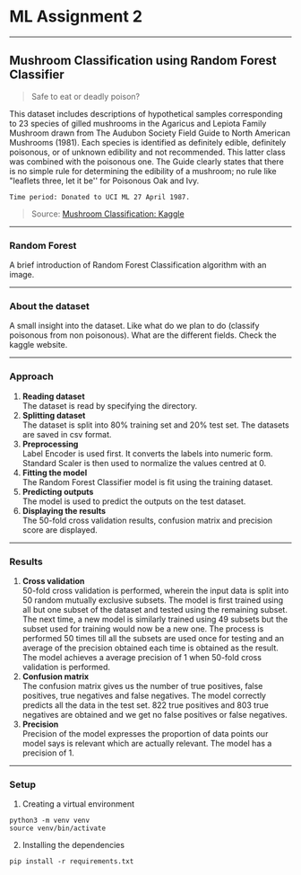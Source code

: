 # ML Assignment 2

---
## Mushroom Classification using Random Forest Classifier
> Safe to eat or deadly poison?

This dataset includes descriptions of hypothetical samples corresponding to 23 species of gilled mushrooms in the Agaricus and Lepiota Family Mushroom drawn from The Audubon Society Field Guide to North American Mushrooms (1981). Each species is identified as definitely edible, definitely poisonous, or of unknown edibility and not recommended. This latter class was combined with the poisonous one. The Guide clearly states that there is no simple rule for determining the edibility of a mushroom; no rule like "leaflets three, let it be'' for Poisonous Oak and Ivy.

    Time period: Donated to UCI ML 27 April 1987.

> Source: <a href="https://www.kaggle.com/uciml/mushroom-classification">Mushroom Classification: Kaggle</a>

---

### Random Forest

A brief introduction of Random Forest Classification algorithm with an image.

---

### About the dataset
A small insight into the dataset. Like what do we plan to do (classify poisonous from non poisonous). What are the different fields. Check the kaggle website.

---

### Approach

<ol>
    <li>
        <b>Reading dataset</b><br>
        The dataset is read by specifying the directory.
    </li>
    <li><b>Splitting dataset</b><br>
        The dataset is split into 80% training set and 20% test set. The datasets are saved in csv format.
    </li>
    <li><b>Preprocessing</b><br>
        Label Encoder is used first. It converts the labels into numeric form. <br />  
        Standard Scaler is then used to normalize the values centred at 0.
    </li>
    <li><b>Fitting the model</b><br>
        The Random Forest Classifier model is fit using the training dataset.
    </li>
    <li><b>Predicting outputs</b><br>
        The model is used to predict the outputs on the test dataset.
    </li>
    <li><b>Displaying the results</b><br>
        The 50-fold cross validation results, confusion matrix and precision score are displayed.
    </li>
</ol>

---

### Results
<ol>
    <li><b>Cross validation</b><br>
        50-fold cross validation is performed, wherein the input data is split into 50 random mutually exclusive subsets. The model is first trained using all but one subset of the dataset and tested using the remaining subset. The next time, a new model is similarly trained using 49 subsets but the subset used for training would now be a new one. The process is performed 50 times till all the subsets are used once for testing and an average of the precision obtained each time is obtained as the result. The model achieves a average precision of 1 when 50-fold cross validation is performed.
    </li>
    <li><b>Confusion matrix</b><br>
        The confusion matrix gives us the number of true positives, false positives, true negatives and false negatives. The model correctly predicts all the data in the test set. 822 true positives and 803 true negatives are obtained and we get no false positives or false negatives.
    </li>
    <li><b>Precision</b><br>
        Precision of the model expresses the proportion of data points our model says is relevant which are actually relevant. The model has a precision of 1.
    </li>
</ol>

---

### Setup

1. Creating a virtual environment
```
python3 -m venv venv
source venv/bin/activate
```

2. Installing the dependencies
```
pip install -r requirements.txt
```
